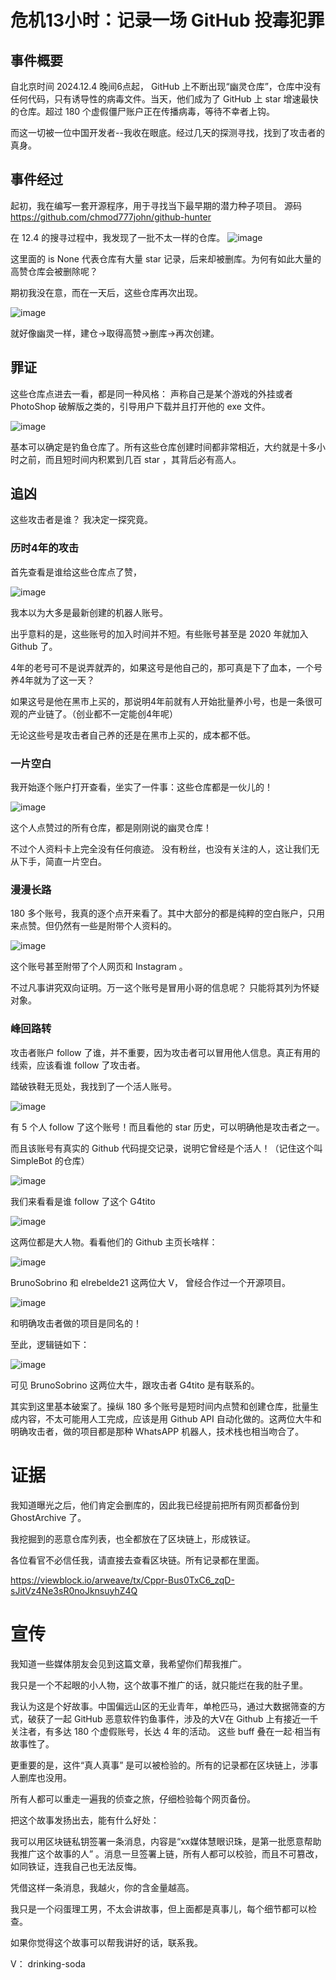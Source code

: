 # 危机13小时：记录一场 GitHub 投毒犯罪

## 事件概要
自北京时间 2024.12.4 晚间6点起， GitHub 上不断出现“幽灵仓库”，仓库中没有任何代码，只有诱导性的病毒文件。当天，他们成为了 GitHub 上 star 增速最快的仓库。超过 180 个虚假僵尸账户正在传播病毒，等待不幸者上钩。

而这一切被一位中国开发者--我收在眼底。经过几天的探测寻找，找到了攻击者的真身。


## 事件经过

起初，我在编写一套开源程序，用于寻找当下最早期的潜力种子项目。
源码 https://github.com/chmod777john/github-hunter

在 12.4 的搜寻过程中，我发现了一批不太一样的仓库。
![image](https://github.com/user-attachments/assets/122926b9-02ee-447e-bc6c-c0955b11e2b8)

这里面的 is None 代表仓库有大量 star 记录，后来却被删库。为何有如此大量的高赞仓库会被删除呢？

期初我没在意，而在一天后，这些仓库再次出现。

![image](https://github.com/user-attachments/assets/3c6d956b-a77e-440b-9288-0a4fb57254c7)

就好像幽灵一样，建仓->取得高赞->删库->再次创建。

## 罪证

这些仓库点进去一看，都是同一种风格： 声称自己是某个游戏的外挂或者 PhotoShop 破解版之类的，引导用户下载并且打开他的 exe 文件。

![image](https://github.com/user-attachments/assets/82e1d920-14c1-4d99-aa0a-11a909fe2296)

基本可以确定是钓鱼仓库了。所有这些仓库创建时间都非常相近，大约就是十多小时之前，而且短时间内积累到几百 star ，其背后必有高人。

## 追凶

这些攻击者是谁？ 我决定一探究竟。


### 历时4年的攻击

首先查看是谁给这些仓库点了赞，

![image](https://github.com/user-attachments/assets/3362c28e-bf9b-446d-975d-ed89ee0cbfad)

我本以为大多是最新创建的机器人账号。

出乎意料的是，这些账号的加入时间并不短。有些账号甚至是 2020 年就加入 Github 了。

4年的老号可不是说弄就弄的，如果这号是他自己的，那可真是下了血本，一个号养4年就为了这一天？ 

如果这号是他在黑市上买的，那说明4年前就有人开始批量养小号，也是一条很可观的产业链了。（创业都不一定能创4年呢）

无论这些号是攻击者自己养的还是在黑市上买的，成本都不低。

### 一片空白

我开始逐个账户打开查看，坐实了一件事：这些仓库都是一伙儿的！

![image](https://github.com/user-attachments/assets/e585b9f0-cb45-4848-8bd0-7c7d548d3fca)

这个人点赞过的所有仓库，都是刚刚说的幽灵仓库！

不过个人资料卡上完全没有任何痕迹。 没有粉丝，也没有关注的人，这让我们无从下手，简直一片空白。

### 漫漫长路

180 多个账号，我真的逐个点开来看了。其中大部分的都是纯粹的空白账户，只用来点赞。但仍然有一些是附带个人资料的。

![image](https://github.com/user-attachments/assets/bc2e601b-92b7-4370-be55-17a0ed55c0c9)

这个账号甚至附带了个人网页和 Instagram 。

不过凡事讲究双向证明。万一这个账号是冒用小哥的信息呢？ 只能将其列为怀疑对象。

### 峰回路转

攻击者账户 follow 了谁，并不重要，因为攻击者可以冒用他人信息。真正有用的线索，应该看谁 follow 了攻击者。

踏破铁鞋无觅处，我找到了一个活人账号。

![image](https://github.com/user-attachments/assets/722cc2b6-5608-472a-9837-9e9332baa3b8)

有 5 个人 follow 了这个账号！而且看他的 star 历史，可以明确他是攻击者之一。

而且该账号有真实的 Github 代码提交记录，说明它曾经是个活人！（记住这个叫 SimpleBot 的仓库）

![image](https://github.com/user-attachments/assets/babc1c60-4654-4ac7-8f78-f847c785e345)

我们来看看是谁 follow 了这个 G4tito

![image](https://github.com/user-attachments/assets/f8cf42d9-0e80-4947-921f-0e9828b4fed3)

这两位都是大人物。看看他们的 Github 主页长啥样：

![image](https://github.com/user-attachments/assets/fa1cc85b-c8ce-43d0-a5bd-c9e4fc40228d)

BrunoSobrino 和 elrebelde21 这两位大 V， 曾经合作过一个开源项目。

![image](https://github.com/user-attachments/assets/4ef32903-878f-4ace-9828-5b9167550ef0)

和明确攻击者做的项目是同名的！

至此，逻辑链如下：

![image](https://github.com/user-attachments/assets/59fab822-83a3-4af9-8d00-dffe0156af08)

可见 BrunoSobrino 这两位大牛，跟攻击者 G4tito 是有联系的。

其实到这里基本破案了。操纵 180 多个账号是短时间内点赞和创建仓库，批量生成内容，不太可能用人工完成，应该是用 Github API 自动化做的。这两位大牛和明确攻击者，做的项目都是那种 WhatsAPP 机器人，技术栈也相当吻合了。

# 证据

我知道曝光之后，他们肯定会删库的，因此我已经提前把所有网页都备份到 GhostArchive 了。

我挖掘到的恶意仓库列表，也全都放在了区块链上，形成铁证。

各位看官不必信任我，请直接去查看区块链。所有记录都在里面。

https://viewblock.io/arweave/tx/Cppr-Bus0TxC6_zqD-sJitVz4Ne3sR0noJknsuyhZ4Q

# 宣传

我知道一些媒体朋友会见到这篇文章，我希望你们帮我推广。

我只是一个不起眼的小人物，这个故事不推广的话，就只能烂在我的肚子里。

我认为这是个好故事。中国偏远山区的无业青年，单枪匹马，通过大数据筛查的方式，破获了一起 GitHub 恶意软件钓鱼事件，涉及的大V在 Github 上有接近一千关注者，有多达 180 个虚假账号，长达 4 年的活动。 这些 buff 叠在一起·相当有故事性了。

更重要的是，这件“真人真事” 是可以被检验的。所有的记录都在区块链上，涉事人删库也没用。

所有人都可以重走一遍我的侦查之旅，仔细检验每个网页备份。


把这个故事发扬出去，能有什么好处：

我可以用区块链私钥签署一条消息，内容是“xx媒体慧眼识珠，是第一批愿意帮助我推广这个故事的人” 。消息一旦签署上链，所有人都可以校验，而且不可篡改，如同铁证，连我自己也无法反悔。

凭借这样一条消息，我越火，你的含金量越高。

我只是一个闷蛋理工男，不太会讲故事，但上面都是真事儿，每个细节都可以检查。

如果你觉得这个故事可以帮我讲好的话，联系我。

V： drinking-soda

